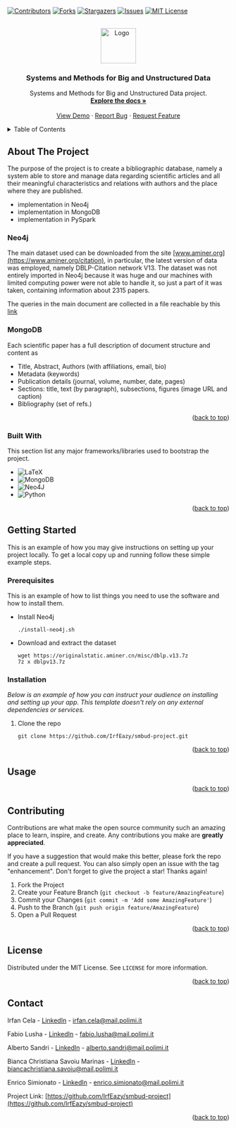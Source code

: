 <!-- Improved compatibility of back to top link: See: https://github.com/othneildrew/Best-README-Template/pull/73 -->
<a name="readme-top"></a>
<!--
*** Thanks for checking out the Best-README-Template. If you have a suggestion
*** that would make this better, please fork the repo and create a pull request
*** or simply open an issue with the tag "enhancement".
*** Don't forget to give the project a star!
*** Thanks again! Now go create something AMAZING! :D
-->



<!-- PROJECT SHIELDS -->
<!--
*** I'm using markdown "reference style" links for readability.
*** Reference links are enclosed in brackets [ ] instead of parentheses ( ).
*** See the bottom of this document for the declaration of the reference variables
*** for contributors-url, forks-url, etc. This is an optional, concise syntax you may use.
*** https://www.markdownguide.org/basic-syntax/#reference-style-links
-->
[![Contributors](https://img.shields.io/github/contributors/IrfEazy/smbud-project.svg?style=for-the-badge)](https://github.com/IrfEazy/smbud-project/graphs/contributors)
[![Forks](https://img.shields.io/github/forks/IrfEazy/smbud-project.svg?style=for-the-badge)](https://github.com/IrfEazy/smbud-project/network/members)
[![Stargazers](https://img.shields.io/github/stars/IrfEazy/smbud-project.svg?style=for-the-badge)](https://github.com/IrfEazy/smbud-project/stargazers)
[![Issues](https://img.shields.io/github/issues/IrfEazy/smbud-project.svg?style=for-the-badge)](https://github.com/IrfEazy/smbud-project/issues)
[![MIT License](https://img.shields.io/github/license/IrfEazy/smbud-project.svg?style=for-the-badge)](https://github.com/IrfEazy/smbud-project/blob/main/LICENSE)



<!-- PROJECT LOGO -->
<br />
<div align="center">
  <a href="https://github.com/IrfEazy/smbud-project">
    <img src="images/logo.ico" alt="Logo" width="80" height="80">
  </a>

<h3 align="center">Systems and Methods for Big and Unstructured Data</h3>

  <p>
    Systems and Methods for Big and Unstructured Data project.
    <br />
    <a href="https://github.com/IrfEazy/smbud-project"><strong>Explore the docs »</strong></a>
    <br />
    <br />
    <a href="https://github.com/IrfEazy/smbud-project">View Demo</a>
    ·
    <a href="https://github.com/IrfEazy/smbud-project/issues">Report Bug</a>
    ·
    <a href="https://github.com/IrfEazy/smbud-project/issues">Request Feature</a>
  </p>
</div>



<!-- TABLE OF CONTENTS -->
<details>
  <summary>Table of Contents</summary>
  <ol>
    <li>
      <a href="#about-the-project">About The Project</a>
      <ul>
        <li><a href="#built-with">Built With</a></li>
      </ul>
    </li>
    <li>
      <a href="#getting-started">Getting Started</a>
      <ul>
        <li><a href="#prerequisites">Prerequisites</a></li>
        <li><a href="#installation">Installation</a></li>
      </ul>
    </li>
    <li><a href="#usage">Usage</a></li>
    <!--<li><a href="#roadmap">Roadmap</a></li>-->
    <li><a href="#contributing">Contributing</a></li>
    <li><a href="#license">License</a></li>
    <li><a href="#contact">Contact</a></li>
    <!--<li><a href="#acknowledgments">Acknowledgments</a></li>-->
  </ol>
</details>



<!-- ABOUT THE PROJECT -->

## About The Project

<!--[![Product Name Screen Shot][product-screenshot]](https://example.com)-->

The purpose of the project is to create a bibliographic database, namely a system able to store and manage data
regarding scientific articles and all their meaningful characteristics and relations with authors and the place where
they are published.

* implementation in Neo4j
* implementation in MongoDB
* implementation in PySpark

### Neo4j

The main dataset used can be downloaded from the site [www.aminer.org](https://www.aminer.org/citation), in particular,
the latest version of data was employed, namely DBLP-Citation network V13. The dataset was not entirely imported in
Neo4j because it was huge and our machines with limited computing power were not able to handle it, so just a part of it
was taken, containing information about 2315 papers.

The queries in the main document are collected in a file reachable by
this [link](https://github.com/IrfEazy/smbud-project/blob/main/neo4j/queries.cyp)

### MongoDB

Each scientific paper has a full description of document structure and content as

* Title, Abstract, Authors (with affiliations, email, bio)
* Metadata (keywords)
* Publication details (journal, volume, number, date, pages)
* Sections: title, text (by paragraph), subsections, figures (image URL and caption)
* Bibliography (set of refs.)

<p align="right">(<a href="#readme-top">back to top</a>)</p>

### Built With

This section list any major frameworks/libraries used to bootstrap the project.

* ![LaTeX](https://img.shields.io/badge/latex-%23008080.svg?style=for-the-badge&logo=latex&logoColor=white)
* ![MongoDB](https://img.shields.io/badge/MongoDB-%234ea94b.svg?style=for-the-badge&logo=mongodb&logoColor=white)
* ![Neo4J](https://img.shields.io/badge/Neo4j-008CC1?style=for-the-badge&logo=neo4j&logoColor=white)
* ![Python](https://img.shields.io/badge/python-3670A0?style=for-the-badge&logo=python&logoColor=ffdd54)

<p align="right">(<a href="#readme-top">back to top</a>)</p>



<!-- GETTING STARTED -->

## Getting Started

This is an example of how you may give instructions on setting up your project locally.
To get a local copy up and running follow these simple example steps.

### Prerequisites

This is an example of how to list things you need to use the software and how to install them.

* Install Neo4j
   ```shell
   ./install-neo4j.sh
   ```

* Download and extract the dataset
   ```shell
   wget https://originalstatic.aminer.cn/misc/dblp.v13.7z
   7z x dblpv13.7z
   ```

### Installation

_Below is an example of how you can instruct your audience on installing and setting up your app. This template doesn't
rely on any external dependencies or services._

1. Clone the repo
    ```shell
    git clone https://github.com/IrfEazy/smbud-project.git
    ```

<p align="right">(<a href="#readme-top">back to top</a>)</p>



<!-- USAGE EXAMPLES -->

## Usage

<!--
Use this space to show useful examples of how a project can be used. Additional screenshots, code examples and demos
work well in this space. You may also link to more resources.

_For more examples, please refer to the [Documentation](https://example.com)_-->

<p align="right">(<a href="#readme-top">back to top</a>)</p>



<!-- ROADMAP -->

<!--
## Roadmap

- [x] Add Changelog
- [x] Add back to top links
- [ ] Add Additional Templates w/ Examples
- [ ] Add "components" document to easily copy & paste sections of the readme
- [ ] Multi-language Support
    - [ ] Chinese
    - [ ] Spanish

See the [open issues](https://github.com/othneildrew/Best-README-Template/issues) for a full list of proposed features (
and known issues).

<p align="right">(<a href="#readme-top">back to top</a>)</p>
-->



<!-- CONTRIBUTING -->

## Contributing

Contributions are what make the open source community such an amazing place to learn, inspire, and create. Any
contributions you make are **greatly appreciated**.

If you have a suggestion that would make this better, please fork the repo and create a pull request. You can also
simply open an issue with the tag "enhancement".
Don't forget to give the project a star! Thanks again!

1. Fork the Project
2. Create your Feature Branch (`git checkout -b feature/AmazingFeature`)
3. Commit your Changes (`git commit -m 'Add some AmazingFeature'`)
4. Push to the Branch (`git push origin feature/AmazingFeature`)
5. Open a Pull Request

<p align="right">(<a href="#readme-top">back to top</a>)</p>



<!-- LICENSE -->

## License

Distributed under the MIT License. See `LICENSE` for more information.

<p align="right">(<a href="#readme-top">back to top</a>)</p>



<!-- CONTACT -->

## Contact

Irfan Cela - [LinkedIn](https://linkedin.com/in/irfan-cela-1511b3244) - irfan.cela@mail.polimi.it

Fabio Lusha - [LinkedIn](https://www.linkedin.com/in/fabio-lusha-816410252/) - fabio.lusha@mail.polimi.it

Alberto Sandri - [LinkedIn](https://www.linkedin.com/in/alberto-sandri-780264166/) - alberto.sandri@mail.polimi.it

Bianca Christiana Savoiu Marinas - [LinkedIn](https://www.linkedin.com/in/bianca-savoiu-0766bb191/) -
biancachristiana.savoiu@mail.polimi.it

Enrico Simionato - [LinkedIn](https://www.linkedin.com/in/enrico-simionato-5791b919b/) - enrico.simionato@mail.polimi.it

Project Link: [https://github.com/IrfEazy/smbud-project](https://github.com/IrfEazy/smbud-project)

<p align="right">(<a href="#readme-top">back to top</a>)</p>
